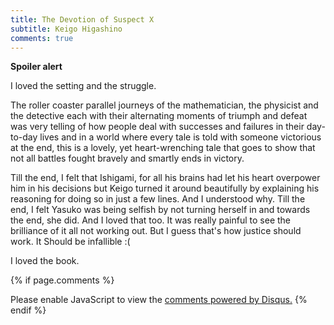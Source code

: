 ```yaml
---
title: The Devotion of Suspect X
subtitle: Keigo Higashino
comments: true
---
```

<p>	<b>Spoiler alert</b> </p>

<p>I loved the setting and the struggle.</p>
The roller coaster parallel journeys of the mathematician, the physicist and the detective each with their alternating moments of triumph and defeat was very telling of how people deal with successes and failures in their day-to-day lives and in a world where every tale is told with someone victorious at the end, this is a lovely, yet heart-wrenching tale that goes to show that not all battles fought bravely and smartly ends in victory. 

<p>Till the end, I felt that Ishigami, for all his brains had let his heart overpower him in his decisions but Keigo turned it around beautifully by explaining his reasoning for doing so in just a few lines. And I understood why. Till the end, I felt Yasuko was being selfish by not turning herself in and towards the end, she did. And I loved that too. It was really painful to see the brilliance of it all not working out. But I guess that's how justice should work. It Should be infallible :( </p>

<p>I loved the book.</p>

{% if page.comments %}
<div id="disqus_thread"></div>
<script>

/**
*  RECOMMENDED CONFIGURATION VARIABLES: EDIT AND UNCOMMENT THE SECTION BELOW TO INSERT DYNAMIC VALUES FROM YOUR PLATFORM OR CMS.
*  LEARN WHY DEFINING THESE VARIABLES IS IMPORTANT: https://disqus.com/admin/universalcode/#configuration-variables*/
/*
var disqus_config = function () {
this.page.url = abhiramr.github.io/bookreviews/2018_03_25_Devotion_Of_Suspect_X;  // Replace PAGE_URL with your page's canonical URL variable
this.page.identifier = bookreviews/2018_03_25_Devotion_Of_Suspect_X; // Replace PAGE_IDENTIFIER with your page's unique identifier variable
};
*/
(function() { // DON'T EDIT BELOW THIS LINE
var d = document, s = d.createElement('script');
s.src = 'https://abhiramr.disqus.com/embed.js';
s.setAttribute('data-timestamp', +new Date());
(d.head || d.body).appendChild(s);
})();
</script>
<noscript>Please enable JavaScript to view the <a href="https://disqus.com/?ref_noscript">comments powered by Disqus.</a></noscript>
{% endif %}
